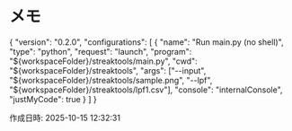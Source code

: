 # メモ

{
  "version": "0.2.0",
  "configurations": [
    {
      "name": "Run main.py (no shell)",
      "type": "python",
      "request": "launch",
      "program": "${workspaceFolder}/streaktools/main.py",
      "cwd": "${workspaceFolder}/streaktools",
      "args": ["--input", "${workspaceFolder}/streaktools/sample.png",
               "--lpf", "${workspaceFolder}/streaktools/lpf1.csv"],
      "console": "internalConsole",
      "justMyCode": true
    }
  ]
}

作成日時: 2025-10-15 12:32:31